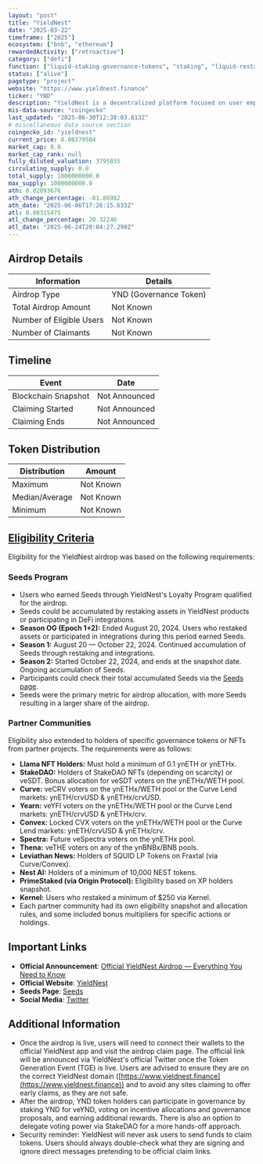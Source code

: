 ```yaml
---
layout: "post"
title: "YieldNest"
date: "2025-03-22"
timeframe: ["2025"]
ecosystem: ["bnb", "ethereum"]
rewardedActivity: ["retroactive"]
category: ["defi"]
function: ["liquid-staking-governance-tokens", "staking", "liquid-restaking-governance-tokens", "decentralized-finance"]
status: ["alive"]
pagetype: "project"
website: "https://www.yieldnest.finance"
ticker: "YND"
description: "YieldNest is a decentralized platform focused on user empowerment, decentralization, accessibility, transparency, and community-led governance. It offers advanced yield strategies and cross-chain expansions to ensure active community participation."
mis-data-source: "coingecko"
last_updated: "2025-06-30T12:38:03.813Z"
# miscellaneous data source section
coingecko_id: "yieldnest"
current_price: 0.00379504
market_cap: 0.0
market_cap_rank: null
fully_diluted_valuation: 3795035
circulating_supply: 0.0
total_supply: 1000000000.0
max_supply: 1000000000.0
ath: 0.02093676
ath_change_percentage: -81.86982
ath_date: "2025-06-06T17:26:15.633Z"
atl: 0.00315475
atl_change_percentage: 20.32246
atl_date: "2025-06-24T20:04:27.290Z"
---
```


## Airdrop Details

| Information              | Details                |
| ------------------------ | ---------------------- |
| Airdrop Type             | YND (Governance Token) |
| Total Airdrop Amount     | Not Known              |
| Number of Eligible Users | Not Known              |
| Number of Claimants      | Not Known              |

## Timeline

| Event               | Date          |
| ------------------- | ------------- |
| Blockchain Snapshot | Not Announced |
| Claiming Started    | Not Announced |
| Claiming Ends       | Not Announced |

## Token Distribution

| Distribution   | Amount    |
| -------------- | --------- |
| Maximum        | Not Known |
| Median/Average | Not Known |
| Minimum        | Not Known |

## [Eligibility Criteria](https://medium.com/@yieldnest/official-yieldnest-airdrop-everything-you-need-to-know-fbe0f8f04c60)

Eligibility for the YieldNest airdrop was based on the following requirements:

### Seeds Program
- Users who earned Seeds through YieldNest's Loyalty Program qualified for the airdrop.
- Seeds could be accumulated by restaking assets in YieldNest products or participating in DeFi integrations.
- **Season OG (Epoch 1+2):** Ended August 20, 2024. Users who restaked assets or participated in integrations during this period earned Seeds.
- **Season 1:** August 20 — October 22, 2024. Continued accumulation of Seeds through restaking and integrations.
- **Season 2:** Started October 22, 2024, and ends at the snapshot date. Ongoing accumulation of Seeds.
- Participants could check their total accumulated Seeds via the [Seeds page](https://app.yieldnest.finance).
- Seeds were the primary metric for airdrop allocation, with more Seeds resulting in a larger share of the airdrop.

### Partner Communities
Eligibility also extended to holders of specific governance tokens or NFTs from partner projects. The requirements were as follows:
- **Llama NFT Holders:** Must hold a minimum of 0.1 ynETH or ynETHx.
- **StakeDAO:** Holders of StakeDAO NFTs (depending on scarcity) or veSDT. Bonus allocation for veSDT voters on the ynETHx/WETH pool.
- **Curve:** veCRV voters on the ynETHx/WETH pool or the Curve Lend markets: ynETH/crvUSD & ynETHx/crvUSD.
- **Yearn:** veYFI voters on the ynETHx/WETH pool or the Curve Lend markets: ynETH/crvUSD & ynETHx/crv.
- **Convex:** Locked CVX voters on the ynETHx/WETH pool or the Curve Lend markets: ynETH/crvUSD & ynETHx/crv.
- **Spectra:** Future veSpectra voters on the ynETHx pool.
- **Thena:** veTHE voters on any of the ynBNBx/BNB pools.
- **Leviathan News:** Holders of SQUID LP Tokens on Fraxtal (via Curve/Convex).
- **Nest AI:** Holders of a minimum of 10,000 NEST tokens.
- **PrimeStaked (via Origin Protocol):** Eligibility based on XP holders snapshot.
- **Kernel:** Users who restaked a minimum of $250 via Kernel.
- Each partner community had its own eligibility snapshot and allocation rules, and some included bonus multipliers for specific actions or holdings.

## Important Links

- **Official Announcement**: [Official YieldNest Airdrop — Everything You Need to Know](https://medium.com/@yieldnest/official-yieldnest-airdrop-everything-you-need-to-know-fbe0f8f04c60)
- **Official Website**: [YieldNest](https://www.yieldnest.finance)
- **Seeds Page**: [Seeds](https://app.yieldnest.finance)
- **Social Media**: [Twitter](https://twitter.com/yieldnest)

## Additional Information

- Once the airdrop is live, users will need to connect their wallets to the official YieldNest app and visit the airdrop claim page. The official link will be announced via YieldNest's official Twitter once the Token Generation Event (TGE) is live. Users are advised to ensure they are on the correct YieldNest domain ([https://www.yieldnest.finance](https://www.yieldnest.finance)) and to avoid any sites claiming to offer early claims, as they are not safe.
- After the airdrop, YND token holders can participate in governance by staking YND for veYND, voting on incentive allocations and governance proposals, and earning additional rewards. There is also an option to delegate voting power via StakeDAO for a more hands-off approach.
- Security reminder: YieldNest will never ask users to send funds to claim tokens. Users should always double-check what they are signing and ignore direct messages pretending to be official claim links.
